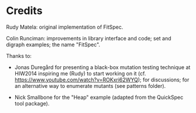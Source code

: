 Credits
=======

Rudy Matela:
  original implementation of FitSpec.

Colin Runciman:
  improvements in library interface and code;
  set and digraph examples;
  the name "FitSpec".

Thanks to:

* Jonas Duregård
  for presenting a black-box mutation testing technique at HIW2014
   inspiring me (Rudy) to start working on it
   (cf. https://www.youtube.com/watch?v=ROKxri62WYQ);
  for discussions;
  for an alternative way to enumerate mutants (see patterns folder).

* Nick Smallbone
  for the "Heap" example (adapted from the QuickSpec tool package).
